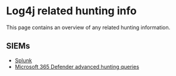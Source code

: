 # Log4j related hunting info

This page contains an overview of any related hunting information.

## SIEMs

* [Splunk](Splunk.md)
* [Microsoft 365 Defender advanced hunting queries](Log4j-Microsoft-Defender.md)
